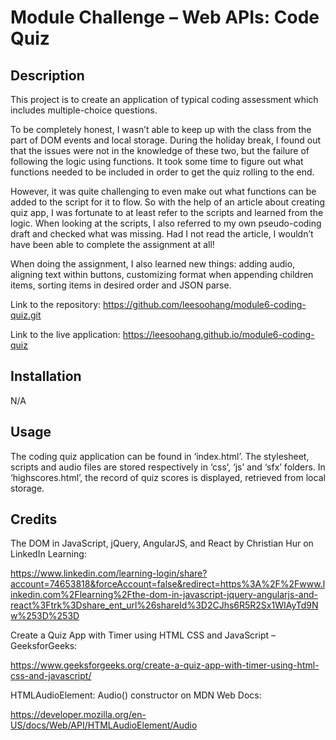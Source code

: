 # Module Challenge – Web APIs: Code Quiz
## Description
This project is to create an application of typical coding assessment which includes multiple-choice questions.

To be completely honest, I wasn’t able to keep up with the class from the part of DOM events and local storage. During the holiday break, I found out that the issues were not in the knowledge of these two, but the failure of following the logic using functions. It took some time to figure out what functions needed to be included in order to get the quiz rolling to the end.

However, it was quite challenging to even make out what functions can be added to the script for it to flow. So with the help of an article about creating quiz app, I was fortunate to at least refer to the scripts and learned from the logic. When looking at the scripts, I also referred to my own pseudo-coding draft and checked what was missing. Had I not read the article, I wouldn’t have been able to complete the assignment at all!

When doing the assignment, I also learned new things: adding audio, aligning text within buttons, customizing format when appending children items, sorting items in desired order and JSON parse.

Link to the repository:
https://github.com/leesoohang/module6-coding-quiz.git

Link to the live application:
https://leesoohang.github.io/module6-coding-quiz

## Installation
N/A

## Usage
The coding quiz application can be found in ‘index.html’. The stylesheet, scripts and audio files are stored respectively in ‘css’, ‘js’ and ‘sfx’ folders. In ‘highscores.html’, the record of quiz scores is displayed, retrieved from local storage.

## Credits
The DOM in JavaScript, jQuery, AngularJS, and React by Christian Hur on LinkedIn Learning: 

https://www.linkedin.com/learning-login/share?account=74653818&forceAccount=false&redirect=https%3A%2F%2Fwww.linkedin.com%2Flearning%2Fthe-dom-in-javascript-jquery-angularjs-and-react%3Ftrk%3Dshare_ent_url%26shareId%3D2CJhs6R5R2Sx1WIAyTd9Nw%253D%253D

Create a Quiz App with Timer using HTML CSS and JavaScript – GeeksforGeeks:

https://www.geeksforgeeks.org/create-a-quiz-app-with-timer-using-html-css-and-javascript/

HTMLAudioElement: Audio() constructor on MDN Web Docs:

https://developer.mozilla.org/en-US/docs/Web/API/HTMLAudioElement/Audio
